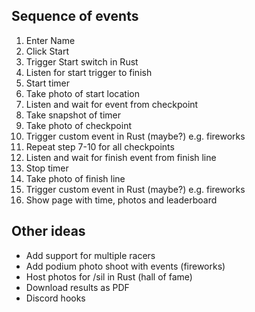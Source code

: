 ## Sequence of events
1. Enter Name
2. Click Start
3. Trigger Start switch in Rust
4. Listen for start trigger to finish
5. Start timer
6. Take photo of start location
7. Listen and wait for event from checkpoint
8. Take snapshot of timer
9. Take photo of checkpoint
10. Trigger custom event in Rust (maybe?) e.g. fireworks
11. Repeat step 7-10 for all checkpoints
12. Listen and wait for finish event from finish line
13. Stop timer
14. Take photo of finish line
15. Trigger custom event in Rust (maybe?) e.g. fireworks
16. Show page with time, photos and leaderboard


## Other ideas ##
- Add support for multiple racers
- Add podium photo shoot with events (fireworks)
- Host photos for /sil in Rust (hall of fame)
- Download results as PDF
- Discord hooks
